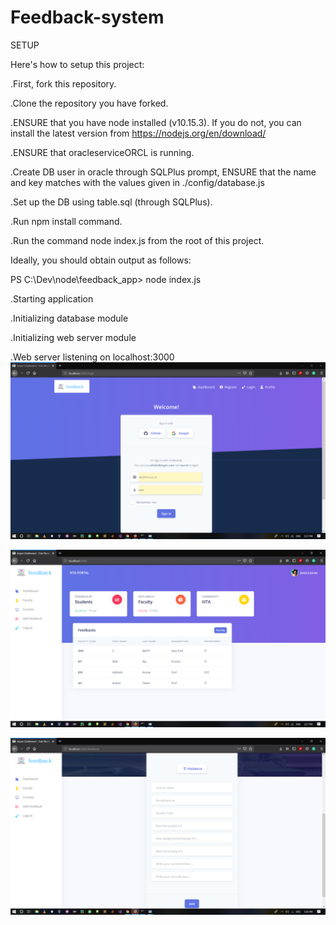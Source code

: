 # Feedback-system



SETUP

Here's how to setup this project:

.First, fork this repository.

.Clone the repository you have forked.

.ENSURE that you have node installed (v10.15.3). If you do not, you can install the latest version from https://nodejs.org/en/download/

.ENSURE that oracleserviceORCL is running.

.Create DB user in oracle through SQLPlus prompt, ENSURE that the name and key matches with the values given in ./config/database.js

.Set up the DB using table.sql (through SQLPlus).

.Run npm install command.

.Run the command node index.js from the root of this project.


Ideally, you should obtain output as follows:

PS C:\Dev\node\feedback_app> node index.js

.Starting application

.Initializing database module

.Initializing web server module

.Web server listening on localhost:3000
![Login for Feedback](https://github.com/Nishant1027/Feedback-system/blob/master/feedback_app/login1.png)

![Home Page](https://github.com/Nishant1027/Feedback-system/blob/master/feedback_app/home1.png)



![Feedback Form which has been attached with oracle database](https://github.com/Nishant1027/Feedback-system/blob/master/feedback_app/feedback1.png)
